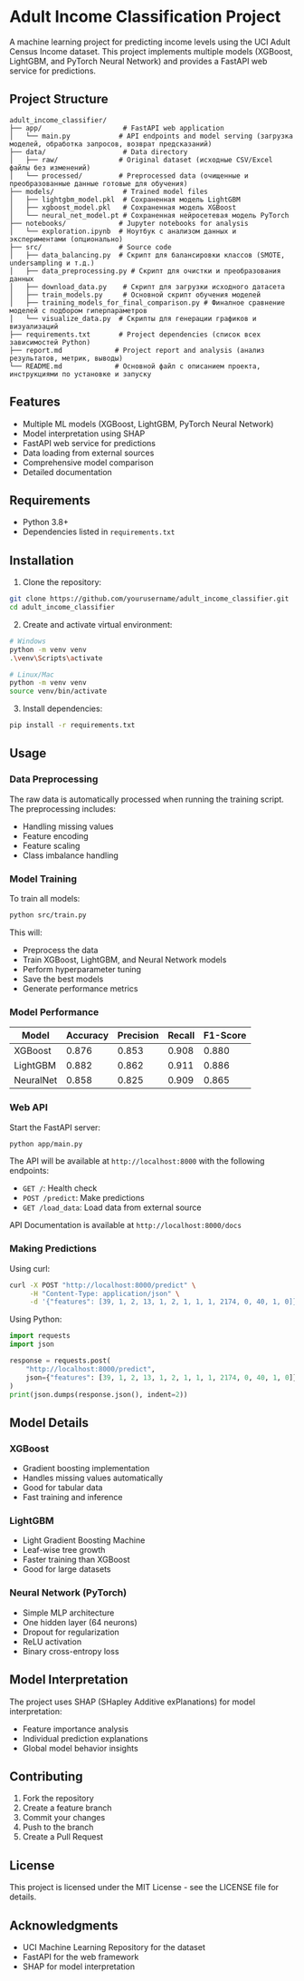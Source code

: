 # Adult Income Classification Project

A machine learning project for predicting income levels using the UCI Adult Census Income dataset. This project implements multiple models (XGBoost, LightGBM, and PyTorch Neural Network) and provides a FastAPI web service for predictions.

## Project Structure
```
adult_income_classifier/
├── app/                    # FastAPI web application
│   └── main.py            # API endpoints and model serving (загрузка моделей, обработка запросов, возврат предсказаний)
├── data/                   # Data directory
│   ├── raw/               # Original dataset (исходные CSV/Excel файлы без изменений)
│   └── processed/         # Preprocessed data (очищенные и преобразованные данные готовые для обучения)
├── models/                 # Trained model files
│   ├── lightgbm_model.pkl  # Сохраненная модель LightGBM
│   ├── xgboost_model.pkl   # Сохраненная модель XGBoost
│   └── neural_net_model.pt # Сохраненная нейросетевая модель PyTorch
├── notebooks/             # Jupyter notebooks for analysis
│   └── exploration.ipynb  # Ноутбук с анализом данных и экспериментами (опционально)
├── src/                   # Source code
│   ├── data_balancing.py  # Скрипт для балансировки классов (SMOTE, undersampling и т.д.)          
│   ├── data_preprocessing.py # Скрипт для очистки и преобразования данных
│   ├── download_data.py    # Скрипт для загрузки исходного датасета
│   ├── train_models.py     # Основной скрипт обучения моделей
│   ├── training_models_for_final_comparison.py # Финалное сравнение моделей с подбором гиперпараметров
│   └── visualize_data.py  # Скрипты для генерации графиков и визуализаций            
├── requirements.txt       # Project dependencies (список всех зависимостей Python)
├── report.md             # Project report and analysis (анализ результатов, метрик, выводы)
└── README.md             # Основной файл с описанием проекта, инструкциями по установке и запуску
```

## Features
- Multiple ML models (XGBoost, LightGBM, PyTorch Neural Network)
- Model interpretation using SHAP
- FastAPI web service for predictions
- Data loading from external sources
- Comprehensive model comparison
- Detailed documentation

## Requirements
- Python 3.8+
- Dependencies listed in `requirements.txt`

## Installation

1. Clone the repository:
```bash
git clone https://github.com/yourusername/adult_income_classifier.git
cd adult_income_classifier
```

2. Create and activate virtual environment:
```bash
# Windows
python -m venv venv
.\venv\Scripts\activate

# Linux/Mac
python -m venv venv
source venv/bin/activate
```

3. Install dependencies:
```bash
pip install -r requirements.txt
```

## Usage

### Data Preprocessing
The raw data is automatically processed when running the training script. The preprocessing includes:
- Handling missing values
- Feature encoding
- Feature scaling
- Class imbalance handling

### Model Training
To train all models:
```bash
python src/train.py
```

This will:
- Preprocess the data
- Train XGBoost, LightGBM, and Neural Network models
- Perform hyperparameter tuning
- Save the best models
- Generate performance metrics

### Model Performance
| Model    | Accuracy | Precision | Recall | F1-Score |
|----------|----------|-----------|---------|-----------|
| XGBoost  | 0.876    | 0.853     | 0.908   | 0.880    |
| LightGBM | 0.882    | 0.862     | 0.911   | 0.886    |
| NeuralNet| 0.858    | 0.825     | 0.909   | 0.865    |

### Web API
Start the FastAPI server:
```bash
python app/main.py
```

The API will be available at `http://localhost:8000` with the following endpoints:
- `GET /`: Health check
- `POST /predict`: Make predictions
- `GET /load_data`: Load data from external source

API Documentation is available at `http://localhost:8000/docs`

### Making Predictions
Using curl:
```bash
curl -X POST "http://localhost:8000/predict" \
     -H "Content-Type: application/json" \
     -d '{"features": [39, 1, 2, 13, 1, 2, 1, 1, 1, 2174, 0, 40, 1, 0]}'
```

Using Python:
```python
import requests
import json

response = requests.post(
    "http://localhost:8000/predict",
    json={"features": [39, 1, 2, 13, 1, 2, 1, 1, 1, 2174, 0, 40, 1, 0]}
)
print(json.dumps(response.json(), indent=2))
```

## Model Details

### XGBoost
- Gradient boosting implementation
- Handles missing values automatically
- Good for tabular data
- Fast training and inference

### LightGBM
- Light Gradient Boosting Machine
- Leaf-wise tree growth
- Faster training than XGBoost
- Good for large datasets

### Neural Network (PyTorch)
- Simple MLP architecture
- One hidden layer (64 neurons)
- Dropout for regularization
- ReLU activation
- Binary cross-entropy loss

## Model Interpretation
The project uses SHAP (SHapley Additive exPlanations) for model interpretation:
- Feature importance analysis
- Individual prediction explanations
- Global model behavior insights

## Contributing
1. Fork the repository
2. Create a feature branch
3. Commit your changes
4. Push to the branch
5. Create a Pull Request

## License
This project is licensed under the MIT License - see the LICENSE file for details.

## Acknowledgments
- UCI Machine Learning Repository for the dataset
- FastAPI for the web framework
- SHAP for model interpretation
